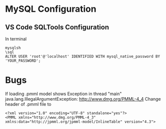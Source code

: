 # MySQL Configuration
## VS Code SQLTools Configuration
In terminal
```
mysqlsh
\sql
ALTER USER 'root'@'localhost' IDENTIFIED WITH mysql_native_password BY 'YOUR_PASSWORD';
```

# Bugs
If loading .pmml model shows 
Exception in thread "main" java.lang.IllegalArgumentException: http://www.dmg.org/PMML-4_4
Change header of .pmml file to 
```
<?xml version="1.0" encoding="UTF-8" standalone="yes"?>
<PMML xmlns="http://www.dmg.org/PMML-4_3" xmlns:data="http://jpmml.org/jpmml-model/InlineTable" version="4.3">
```